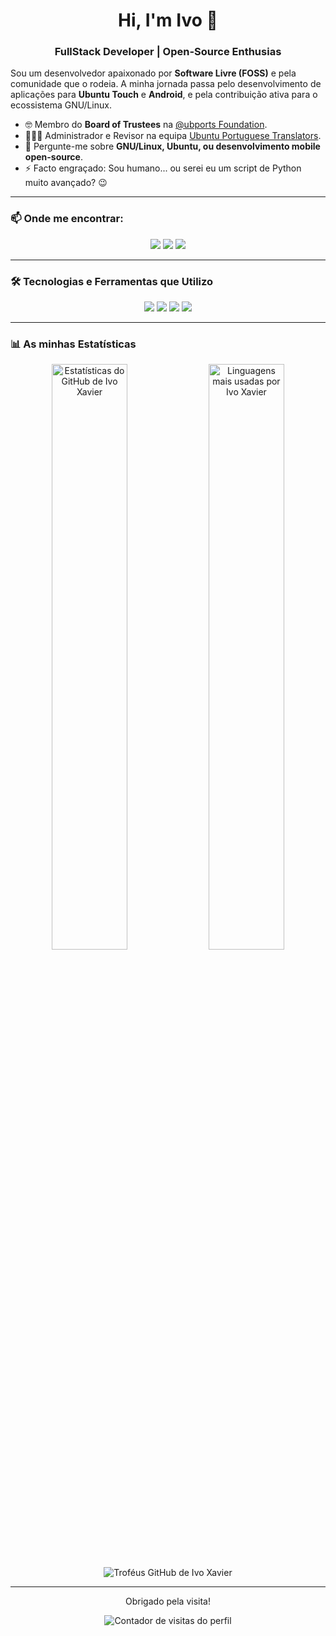 <div align="center">
  
# Hi, I'm Ivo 👋

### FullStack Developer | Open-Source Enthusias

</div>

Sou um desenvolvedor apaixonado por **Software Livre (FOSS)** e pela comunidade que o rodeia. A minha jornada passa pelo desenvolvimento de aplicações para **Ubuntu Touch** e **Android**, e pela contribuição ativa para o ecossistema GNU/Linux.

- 🤓 Membro do **Board of Trustees** na [@ubports Foundation](https://ubports.com/).
- 🧙🏼‍♂️ Administrador e Revisor na equipa [Ubuntu Portuguese Translators](https://launchpad.net/~ivoxavier).
- 💬 Pergunte-me sobre **GNU/Linux, Ubuntu, ou desenvolvimento mobile open-source**.
- ⚡ Facto engraçado: Sou humano... ou serei eu um script de Python muito avançado? 😉

---

### 📫 Onde me encontrar:
<p align="center">
  <a href="mailto:o.teu.email@aqui.com"><img src="https://img.shields.io/badge/Gmail-D14836?style=for-the-badge&logo=gmail&logoColor=white" /></a>
  <a href="https://www.linkedin.com/in/teu-username"><img src="https://img.shields.io/badge/LinkedIn-0077B5?style=for-the-badge&logo=linkedin&logoColor=white" /></a>
  <a href="https://twitter.com/teu-username"><img src="https://img.shields.io/badge/Twitter-1DA1F2?style=for-the-badge&logo=twitter&logoColor=white" /></a>
</p>

---

### 🛠️ Tecnologias e Ferramentas que Utilizo

<p align="center">
  <img src="https://img.shields.io/badge/Visual_Studio_Code-0078D4?style=for-the-badge&logo=visual%20studio%20code&logoColor=white"/>
  <img src="https://img.shields.io/badge/Ubuntu-E95420?style=for-the-badge&logo=ubuntu&logoColor=white"/>
  <img src="https://img.shields.io/badge/GitHub-100000?style=for-the-badge&logo=github&logoColor=white"/>
  <img src="https://img.shields.io/badge/Python-3776AB?style=for-the-badge&logo=python&logoColor=white"/>
  </p>

---

### 📊 As minhas Estatísticas

<p align="center">
  <img src="https://github-readme-stats.vercel.app/api?username=ivoxavier&show_icons=true&theme=dark&include_all_commits=true&count_private=true" alt="Estatísticas do GitHub de Ivo Xavier" width="49%"/>
  <img src="https://github-readme-stats.vercel.app/api/top-langs/?username=ivoxavier&layout=compact&theme=dark&langs_count=8" alt="Linguagens mais usadas por Ivo Xavier" width="49%" />
</p>
<p align="center">
  <img src="https://github-profile-trophy.vercel.app/?username=ivoxavier&theme=darkhub&column=7" alt="Troféus GitHub de Ivo Xavier" />
</p>

---

<div align="center">
  <p>Obrigado pela visita!</p>
  <img src="https://gpvc.arturio.dev/ivoxavier" alt="Contador de visitas do perfil">
</div>
